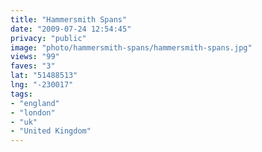 ```yaml
---
title: "Hammersmith Spans"
date: "2009-07-24 12:54:45"
privacy: "public"
image: "photo/hammersmith-spans/hammersmith-spans.jpg"
views: "99"
faves: "3"
lat: "51488513"
lng: "-230017"
tags:
- "england"
- "london"
- "uk"
- "United Kingdom"
---
```

<a href="/photos/2009/07/24/hammersmith-spans" rel="nofollow"></a>
